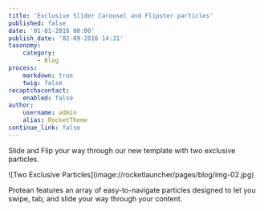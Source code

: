 ```yaml
---
title: 'Exclusive Slider Carousel and Flipster particles'
published: false
date: '01-01-2016 00:00'
publish_date: '02-09-2016 14:31'
taxonomy:
    category:
        - Blog
process:
    markdown: true
    twig: false
recaptchacontact:
    enabled: false
author:
    username: admin
    alias: RocketTheme
continue_link: false
---
```


<p class="g-lead">Slide and Flip your way through our new template with two exclusive particles.</p>
![Two Exclusive Particles](image://rocketlauncher/pages/blog/img-02.jpg)
<p>Protean features an array of easy-to-navigate particles designed to let you swipe, tab, and slide your way through your content.</p>
